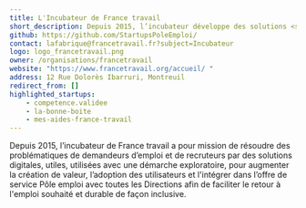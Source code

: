 ```yaml
---
title: L'Incubateur de France travail
short_description: Depuis 2015, l’incubateur développe des solutions <span class="fr-text--bold">facilitant le retour à l’emploi souhaité et durable</span>.
github: https://github.com/StartupsPoleEmploi/
contact: lafabrique@francetravail.fr?subject=Incubateur
logo: logo_francetravail.png
owner: /organisations/francetravail
website: "https://www.francetravail.org/accueil/ "
address: 12 Rue Dolorès Ibarruri, Montreuil
redirect_from: []
highlighted_startups:
    - competence.validee
    - la-bonne-boite
    - mes-aides-france-travail
---
```


Depuis 2015, l’incubateur de France travail a pour mission de résoudre des problématiques de demandeurs d’emploi et de recruteurs par des solutions digitales, utiles, utilisées avec une démarche exploratoire, pour augmenter la création de valeur, l’adoption des utilisateurs et l'intégrer dans l’offre de service Pôle emploi avec toutes les Directions afin de faciliter le retour à l'emploi souhaité et durable de façon inclusive.
